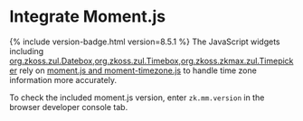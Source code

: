 # Integrate Moment.js

{% include version-badge.html version=8.5.1 %} The JavaScript widgets including
[org.zkoss.zul.Datebox](https://www.zkoss.org/javadoc/latest/zk/org/zkoss/zul/Datebox.html),[org.zkoss.zul.Timebox](https://www.zkoss.org/javadoc/latest/zk/org/zkoss/zul/Timebox.html),[org.zkoss.zkmax.zul.Timepicker](https://www.zkoss.org/javadoc/latest/zk/org/zkoss/zkmax/zul/Timepicker.html)
rely on [moment.js and moment-timezone.js](https://momentjs.com/) to
handle time zone information more accurately.

To check the included moment.js version, enter `zk.mm.version` in the
browser developer console tab.
